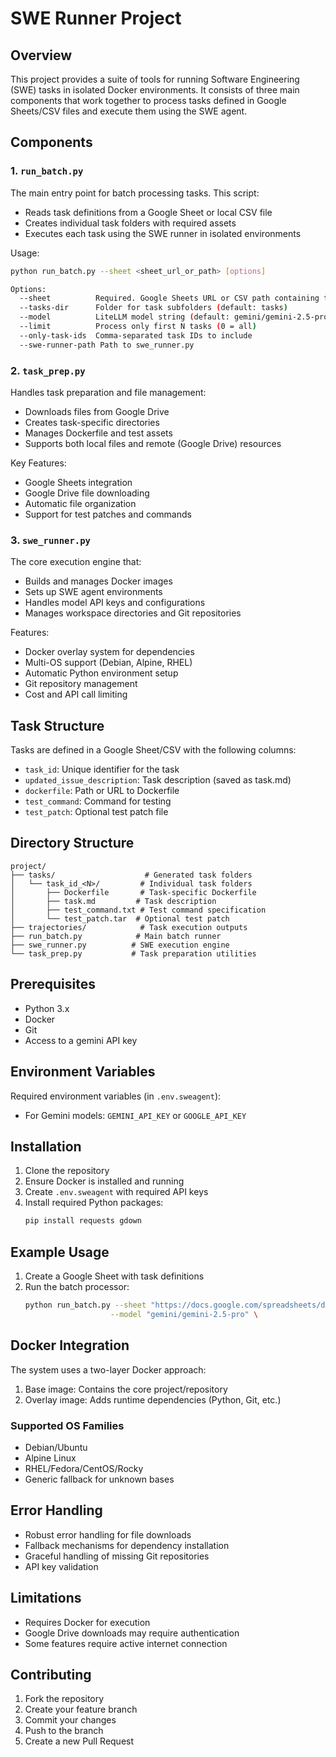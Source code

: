 # SWE Runner Project

## Overview
This project provides a suite of tools for running Software Engineering (SWE) tasks in isolated Docker environments. It consists of three main components that work together to process tasks defined in Google Sheets/CSV files and execute them using the SWE agent.

## Components

### 1. `run_batch.py`
The main entry point for batch processing tasks. This script:
- Reads task definitions from a Google Sheet or local CSV file
- Creates individual task folders with required assets
- Executes each task using the SWE runner in isolated environments

Usage:
```bash
python run_batch.py --sheet <sheet_url_or_path> [options]

Options:
  --sheet          Required. Google Sheets URL or CSV path containing task definitions
  --tasks-dir      Folder for task subfolders (default: tasks)
  --model          LiteLLM model string (default: gemini/gemini-2.5-pro)
  --limit          Process only first N tasks (0 = all)
  --only-task-ids  Comma-separated task IDs to include
  --swe-runner-path Path to swe_runner.py
```

### 2. `task_prep.py`
Handles task preparation and file management:
- Downloads files from Google Drive
- Creates task-specific directories
- Manages Dockerfile and test assets
- Supports both local files and remote (Google Drive) resources

Key Features:
- Google Sheets integration
- Google Drive file downloading
- Automatic file organization
- Support for test patches and commands

### 3. `swe_runner.py`
The core execution engine that:
- Builds and manages Docker images
- Sets up SWE agent environments
- Handles model API keys and configurations
- Manages workspace directories and Git repositories

Features:
- Docker overlay system for dependencies
- Multi-OS support (Debian, Alpine, RHEL)
- Automatic Python environment setup
- Git repository management
- Cost and API call limiting

## Task Structure
Tasks are defined in a Google Sheet/CSV with the following columns:
- `task_id`: Unique identifier for the task
- `updated_issue_description`: Task description (saved as task.md)
- `dockerfile`: Path or URL to Dockerfile
- `test_command`: Command for testing
- `test_patch`: Optional test patch file

## Directory Structure
```
project/
├── tasks/                    # Generated task folders
│   └── task_id_<N>/         # Individual task folders
│       ├── Dockerfile       # Task-specific Dockerfile
│       ├── task.md         # Task description
│       ├── test_command.txt # Test command specification
│       └── test_patch.tar  # Optional test patch
├── trajectories/            # Task execution outputs
├── run_batch.py            # Main batch runner
├── swe_runner.py          # SWE execution engine
└── task_prep.py           # Task preparation utilities
```

## Prerequisites
- Python 3.x
- Docker
- Git
- Access to a gemini API key

## Environment Variables
Required environment variables (in `.env.sweagent`):
- For Gemini models: `GEMINI_API_KEY` or `GOOGLE_API_KEY`

## Installation
1. Clone the repository
2. Ensure Docker is installed and running
3. Create `.env.sweagent` with required API keys
4. Install required Python packages:
   ```bash
   pip install requests gdown
   ```

## Example Usage
1. Create a Google Sheet with task definitions
2. Run the batch processor:
   ```bash
   python run_batch.py --sheet "https://docs.google.com/spreadsheets/d/..." \
                      --model "gemini/gemini-2.5-pro" \
   ```

## Docker Integration
The system uses a two-layer Docker approach:
1. Base image: Contains the core project/repository
2. Overlay image: Adds runtime dependencies (Python, Git, etc.)

### Supported OS Families
- Debian/Ubuntu
- Alpine Linux
- RHEL/Fedora/CentOS/Rocky
- Generic fallback for unknown bases

## Error Handling
- Robust error handling for file downloads
- Fallback mechanisms for dependency installation
- Graceful handling of missing Git repositories
- API key validation

## Limitations
- Requires Docker for execution
- Google Drive downloads may require authentication
- Some features require active internet connection

## Contributing
1. Fork the repository
2. Create your feature branch
3. Commit your changes
4. Push to the branch
5. Create a new Pull Request